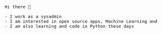 <pre>
Hi there 👋

- I work as a sysadmin
- I am interested in open source apps, Machine Learning and Data Engineering in general
- I am also learning and code in Python these days
</pre>
